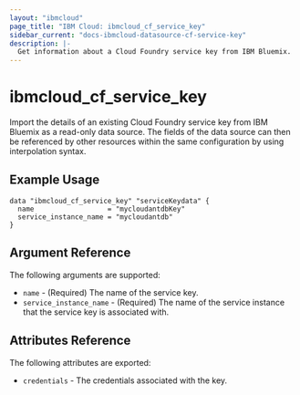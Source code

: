 ```yaml
---
layout: "ibmcloud"
page_title: "IBM Cloud: ibmcloud_cf_service_key"
sidebar_current: "docs-ibmcloud-datasource-cf-service-key"
description: |-
  Get information about a Cloud Foundry service key from IBM Bluemix.
---
```


# ibmcloud\_cf_service_key

Import the details of an existing Cloud Foundry service key from IBM Bluemix as a read-only data source. The fields of the data source can then be referenced by other resources within the same configuration by using interpolation syntax. 

## Example Usage

```hcl
data "ibmcloud_cf_service_key" "serviceKeydata" {
  name                  = "mycloudantdbKey"
  service_instance_name = "mycloudantdb"
}
```

## Argument Reference

The following arguments are supported:

* `name` - (Required) The name of the service key.
* `service_instance_name` - (Required) The name of the service instance that the service key is associated with.

## Attributes Reference

The following attributes are exported:

* `credentials` - The credentials associated with the key.  
